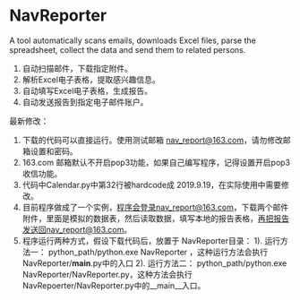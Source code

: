 # NavReporter
A tool automatically scans emails, downloads Excel files,  parse the spreadsheet, collect the data and send them to related persons.
1. 自动扫描邮件，下载指定附件。
2. 解析Excel电子表格，提取感兴趣信息。
3. 自动填写Excel电子表格，生成报告。
4. 自动发送报告到指定电子邮件账户。

最新修改：

1. 下载的代码可以直接运行。使用测试邮箱 nav_report@163.com，请勿修改邮箱设置和密码。
2. 163.com 邮箱默认不开启pop3功能，如果自己编写程序，记得设置开启pop3收信功能。
3. 代码中Calendar.py中第32行被hardcode成 2019.9.19，在实际使用中需要修改。
4. 目前程序做成了一个实例，程序会登录nav_report@163.com，下载两个邮件附件，里面是模拟的数据表，然后读取数据，填写本地的报告表格，再把报告发送回nav_report@163.com。
5. 程序运行两种方式，假设下载代码后，放置于 NavReporter目录：
  1). 运行方法一： python_path/python.exe NavReporter ，这种运行方法会执行 NavReporter/__main__.py中的入口
  2). 运行方法二： python_path/python.exe NavReporter/NavReporter.py，这种方法会执行NavRepoerter/NavReporter.py中的__main__入口。
